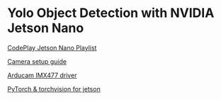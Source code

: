 # Yolo Object Detection with NVIDIA Jetson Nano 

[CodePlay Jetson Nano Playlist](https://www.youtube.com/watch?v=5-SIV7r2uiU&list=PLZIi3Od9VUwW49q6T1VjShktoOgrDi3O4)

[Camera setup guide](https://www.arducam.com/docs/camera-for-jetson-nano/native-jetson-cameras-imx219-imx477/imx477/)

[Arducam IMX477 driver](https://www.arducam.com/docs/camera-for-jetson-nano/native-jetson-cameras-imx219-imx477/imx477-how-to-install-the-driver/)

[PyTorch & torchvision for jetson](https://forums.developer.nvidia.com/t/pytorch-for-jetson-version-1-9-0-now-available/72048)
